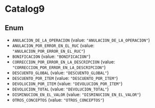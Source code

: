 # Catalog9

## Enum

* `ANULACION_DE_LA_OPERACION` (value: `"ANULACION_DE_LA_OPERACION"`)
* `ANULACION_POR_ERROR_EN_EL_RUC` (value: `"ANULACION_POR_ERROR_EN_EL_RUC"`)
* `BONIFICACION` (value: `"BONIFICACION"`)
* `CORRECCION_POR_ERROR_EN_LA_DESCRIPCION` (value: `"CORRECCION_POR_ERROR_EN_LA_DESCRIPCION"`)
* `DESCUENTO_GLOBAL` (value: `"DESCUENTO_GLOBAL"`)
* `DESCUENTO_POR_ITEM` (value: `"DESCUENTO_POR_ITEM"`)
* `DEVOLUCION_POR_ITEM` (value: `"DEVOLUCION_POR_ITEM"`)
* `DEVOLUCION_TOTAL` (value: `"DEVOLUCION_TOTAL"`)
* `DISMINUCION_EN_EL_VALOR` (value: `"DISMINUCION_EN_EL_VALOR"`)
* `OTROS_CONCEPTOS` (value: `"OTROS_CONCEPTOS"`)
